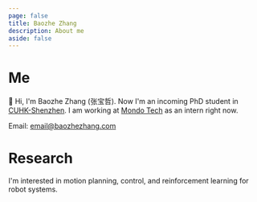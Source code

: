 ```yaml
---
page: false
title: Baozhe Zhang
description: About me
aside: false
---
```


# Me

👋 Hi, I'm Baozhe Zhang (张宝哲).
Now I'm an incoming PhD student in [CUHK-Shenzhen](https://www.cuhk.edu.cn/en).
I am working at [Mondo Tech](https://github.com/Mondo-Technology) as an intern right now.

Email: email@baozhezhang.com

# Research

I'm interested in motion planning, control, and reinforcement learning for robot systems.

<Publications />